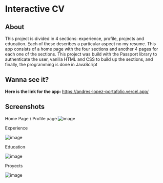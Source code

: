 # Interactive CV

## About

This project is divided in 4 sections: experience, profile, projects and education. Each of these describes a particular aspect no my resume. This app consists of a home page with the four sections and another 4 pages for each one of the sections. This project was build with the Passport library to authenticate the user, vanilla HTML and CSS to build up the sections, and finally, the programming is done in JavaScript

## Wanna see it?

**Here is the link for the app:** https://andres-lopez-portafolio.vercel.app/

## Screenshots

Home Page / Profile page
![image](https://user-images.githubusercontent.com/92406653/162287050-7a417daf-a718-488c-8263-d5af912082be.png)

Experience

![image](https://user-images.githubusercontent.com/92406653/162287113-41745783-df6c-4efd-8278-45bac6c0fd42.png)

Education

![image](https://user-images.githubusercontent.com/92406653/162287143-e49c03ae-736b-4498-9ff9-f64e6e22532a.png)

Proyects

![image](https://user-images.githubusercontent.com/92406653/162287170-ad108a1c-63c2-4d59-90a2-60a816d9544e.png)
